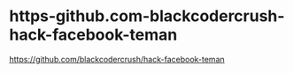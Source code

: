 # https-github.com-blackcodercrush-hack-facebook-teman
https://github.com/blackcodercrush/hack-facebook-teman
